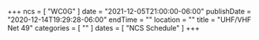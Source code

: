 +++
ncs = [ "WC0G" ]
date = "2021-12-05T21:00:00-06:00"
publishDate = "2020-12-14T19:29:28-06:00"
endTime = ""
location = ""
title = "UHF/VHF Net 49"
categories = [ "" ]
dates = [ "NCS Schedule" ]
+++

